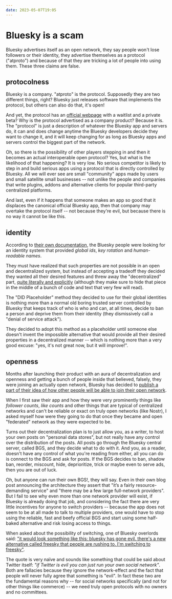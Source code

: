```yaml
---
date: 2023-05-07T19:05
---
```


# Bluesky is a scam

Bluesky advertises itself as an open network, they say people won't lose followers or their identity, they advertise themselves as a protocol ("atproto") and because of that they are tricking a lot of people into using them. These three claims are false.

## protocolness

Bluesky is a company. "atproto" is the protocol. Supposedly they are two different things, right? Bluesky just releases software that implements the protocol, but others can also do that, it's open!

And yet, the protocol has an [official webpage](https://archive.is/ObzJQ) with a waitlist and a private beta? Why is the protocol advertised as a company product? Because it is. The "protocol" is just a description of whatever the Bluesky app and servers do, it can and does change anytime the Bluesky developers decide they want to change it, and it will keep changing for as long as Bluesky apps and servers control the biggest part of the network.

Oh, so there is the possibility of other players stepping in and then it becomes an actual interoperable open protocol? Yes, but what is the likelihood of that happening? It is very low. No serious competitor is likely to step in and build serious apps using a protocol that is directly controlled by Bluesky. All we will ever see are small "community" apps made by users and small satellite small businesses -- not unlike the people and companies that write plugins, addons and alternative clients for popular third-party centralized platforms.

And last, even if it happens that someone makes an app so good that it displaces the canonical official Bluesky app, then that company may overtake the protocol itself -- not because they're evil, but because there is no way it cannot be like this.

## identity

According to [their own documentation](https://archive.ph/CTeRZ), the Bluesky people were looking for an identity system that provided _global ids_, _key rotation_ and _human-readable names_.

They must have realized that such properties are not possible in an open and decentralized system, but instead of accepting a tradeoff they decided they wanted all their desired features and threw away the "decentralized" part, [quite literally and explicitly](https://archive.ph/7iBLO) (although they make sure to hide that piece in the middle of a bunch of code and text that very few will read).

The "DID Placeholder" method they decided to use for their global identities is nothing more than a normal old boring trusted server controlled by Bluesky that keeps track of who is who and can, at all times, decide to ban a person and deprive them from their identity (they dismissively call a "denial of service attack").

They decided to adopt this method as a placeholder until someone else doesn't invent the impossible alternative that would provide all their desired properties in a decentralized manner -- which is nothing more than a very good excuse: "yes, it's not great now, but it will improve!".

## openness

Months after launching their product with an aura of decentralization and openness and getting a bunch of people inside that believed, falsely, they were joining an actually open network, Bluesky has decided to [publish a part of their idea of how other people will be able to join their open network](https://archive.ph/tCRe4).

When I first saw their app and how they were very prominently things like _follower counts_, _like counts_ and other things that are typical of centralized networks and can't be reliable or exact on truly open networks (like Nostr), I asked myself how were they going to do that once they became and open "federated" network as they were expected to be.

Turns out their decentralization plan is to just allow you, as a writer, to host your own posts on "personal data stores", but not really have any control over the distribution of the posts. All posts go through the Bluesky central server, called BGS, and they decide what to do with it. And you, as a reader, doesn't have any control of what you're reading from either, all you can do is connect to the BGS and ask for posts. If the BGS decides to ban, shadow ban, reorder, miscount, hide, deprioritize, trick or maybe even to serve ads, then you are out of luck.

Oh, but anyone can run their own BGS!, they will say. Even in their own blog post announcing the architecture they assert that "it’s a fairly resource-demanding service" and "there may be a few large full-network providers". But I fail to see why even more than one network provider will exist, if Bluesky is already doing that job, and considering the fact there are very little incentives for anyone to switch providers -- because the app does not seem to be at all made to talk to multiple providers, one would have to stop using the reliable, fast and beefy official BGS and start using some half-baked alternative and risk losing access to things.

When asked about the possibility of switching, one of Bluesky overlords said: ["it would look something like this: bluesky has gone evil. there's a new alternative called freesky that people are rushing to. I'm switching to freesky"](https://staging.bsky.app/profile/pfrazee.com/post/3juyywfeici2c).

The quote is very naïve and sounds like something that could be said about Twitter itself: _"if Twitter is evil you can just run your own social network"_. Both are fallacies because they ignore the network-effect and the fact that people will never fully agree that something is "evil". In fact these two are the fundamental reasons why -- for social networks specifically (and not for other things like commerce) -- we need truly open protocols with no owners and no committees.
